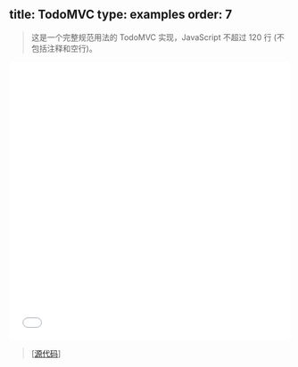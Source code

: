 title: TodoMVC
type: examples
order: 7
---

> 这是一个完整规范用法的 TodoMVC 实现，JavaScript 不超过 120 行 (不包括注释和空行)。

<iframe width="100%" height="500" src="todomvc/index.html" allowfullscreen="allowfullscreen" frameborder="0"></iframe>

> [[源代码](https://github.com/yyx990803/vue/tree/dev/examples/todomvc)]
